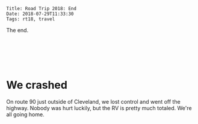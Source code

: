     Title: Road Trip 2018: End
    Date: 2018-07-29T11:33:30
    Tags: rt18, travel

The end.

<!-- more -->

<br></br><br></br>

# We crashed

On route 90 just outside of Cleveland, we lost control and went off the highway.
Nobody was hurt luckily, but the RV is pretty much totaled.
We're all going home.
